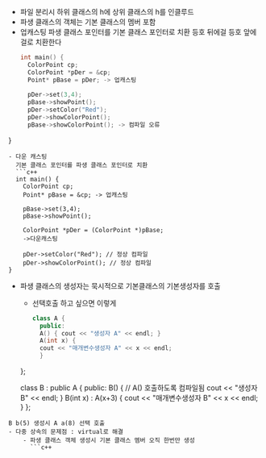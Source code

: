 - 파일 분리시 하위 클래스의 h에 상위 클래스의 h를 인클루드
- 파생 클래스의 객체는 기본 클래스의 멤버 포함
- 업캐스팅
  파생 클래스 포인터를 기본 클래스 포인터로 치환
  등호 뒤에걸 등호 앞에걸로 치환한다
  ```c++
  int main() {
	ColorPoint cp;
	ColorPoint *pDer = &cp;
	Point* pBase = pDer; -> 업캐스팅
	
	pDer->set(3,4);
	pBase->showPoint();
	pDer->setColor("Red");
	pDer->showColorPoint();
	pBase->showColorPoint(); -> 컴파일 오류
}
```
- 다운 캐스팅
  기본 클래스 포인터를 파생 클래스 포인터로 치환
  ```c++
  int main() {
	ColorPoint cp;
	Point* pBase = &cp; -> 업캐스팅
	
	pBase->set(3,4);
	pBase->showPoint();
	
	ColorPoint *pDer = (ColorPoint *)pBase; 
	->다운캐스팅
	
	pDer->setColor("Red"); // 정상 컴파일
	pDer->showColorPoint(); // 정상 컴파일
}
```
- 파생 클래스의 생성자는 묵시적으로 기본클래스의 기본생성자를 호출
	- 선택호출 하고 싶으면 이렇게
	  ```c++
	  class A {
		public:
		A() { cout << "생성자 A" << endl; }
		A(int x) {
		cout << "매개변수생성자 A" << x << endl;
		}
	};

	class B : public A {
		public:
		B() { // A() 호출하도록 컴파일됨
		cout << "생성자 B" << endl;
		}
		B(int x) : A(x+3) {
		cout << "매개변수생성자 B" << x << endl;
		}
	};
```
B b(5) 생성시 A a(8) 선택 호출
- 다중 상속의 문제점 : virtual로 해결
	- 파생 클래스 객체 생성시 기본 클래스 멤버 오직 한번만 생성
	  ```c++
	  
```